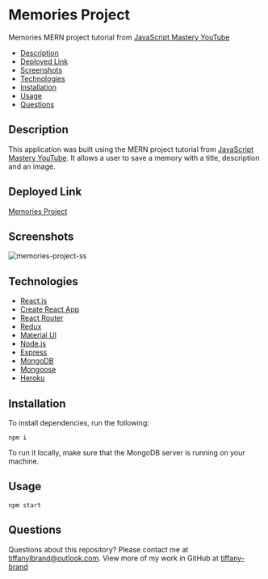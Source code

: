 # Memories Project
Memories MERN project tutorial from [JavaScript Mastery YouTube](https://youtu.be/ngc9gnGgUdA)

* [Description](#description)
* [Deployed Link](#deployed-link)
* [Screenshots](#screenshots)
* [Technologies](#technologies)
* [Installation](#installation)
* [Usage](#usage)
* [Questions](#questions)

## Description
This application was built using the MERN project tutorial from [JavaScript Mastery YouTube](https://youtu.be/ngc9gnGgUdA). It allows a user to save a memory with a title, description and an image. 

## Deployed Link

[Memories Project](https://memories-project-tb.herokuapp.com/)

## Screenshots

![memories-project-ss](https://user-images.githubusercontent.com/16748389/107723198-9d0e4700-6cae-11eb-9b88-1cca5fd71057.JPG)


## Technologies

* [React.js](https://reactjs.org/)
* [Create React App](https://github.com/facebook/create-react-app)
* [React Router](https://reactrouter.com/)
* [Redux](https://react-redux.js.org/)
* [Material UI](https://material-ui.com/)
* [Node.js](https://nodejs.org/)
* [Express](https://expressjs.com/)
* [MongoDB](https://www.mongodb.com/)
* [Mongoose](https://mongoosejs.com/)
* [Heroku](https://heroku.com)



## Installation

To install dependencies, run the following:

`
npm i
`

To run it locally, make sure that the MongoDB server is running on your machine.

## Usage

`
npm start
`


## Questions

Questions about this repository? Please contact me at [tiffanylbrand@outlook.com](mailto:tiffanylbrand@outlook.com). View more of my work in GitHub at [tiffany-brand](https://github.com/tiffany-brand) 